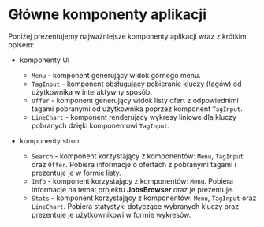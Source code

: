 # Główne komponenty aplikacji

Poniżej prezentujemy najważniejsze komponenty aplikacji wraz z krótkim opisem:
-   komponenty UI
    -   `Menu` - komponent generujący widok górnego menu.
    -   `TagInput` - komponent obsługujący pobieranie kluczy (tagów) od użytkownika
        w interaktywny sposób.
    -   `Offer` - komponent generujący widok listy ofert z odpowiednimi tagami pobranymi
        od użytkownika poprzez komponent `TagInput`.
    -   `LineChart` - komponent renderujący wykresy liniowe dla kluczy pobranych
        dzięki komponentowi `TagInput`.

-   komponenty stron
    -   `Search` - komponent korzystający z komponentów: `Menu`, `TagInput` oraz
        `Offer`. Pobiera informacje o ofertach z pobranymi tagami i prezentuje
        je w formie listy.
    -   `Info` - komponent korzystający z komponentów: `Menu`. Pobiera
        informacje na temat projektu **JobsBrowser** oraz je prezentuje.
    -   `Stats` - komponent korzystający z komponentów: `Menu`, `TagInput` oraz
        `LineChart`. Pobiera statystyki dotyczące wybranych kluczy oraz prezentuje
        je użytkownikowi w formie wykresów.
